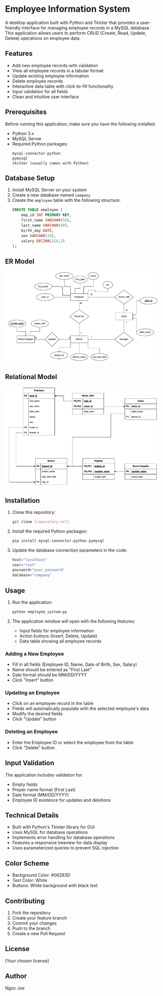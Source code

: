 # Employee Information System

A desktop application built with Python and Tkinter that provides a user-friendly interface for managing employee records in a MySQL database. This application allows users to perform CRUD (Create, Read, Update, Delete) operations on employee data.

## Features

- Add new employee records with validation
- View all employee records in a tabular format
- Update existing employee information
- Delete employee records
- Interactive data table with click-to-fill functionality
- Input validation for all fields
- Clean and intuitive user interface

## Prerequisites

Before running this application, make sure you have the following installed:

- Python 3.x
- MySQL Server
- Required Python packages:
  ```
  mysql-connector-python
  pymysql
  tkinter (usually comes with Python)
  ```

## Database Setup

1. Install MySQL Server on your system
2. Create a new database named `company`
3. Create the `employee` table with the following structure:
   ```sql
   CREATE TABLE employee (
       emp_id INT PRIMARY KEY,
       first_name VARCHAR(50),
       last_name VARCHAR(50),
       birth_day DATE,
       sex VARCHAR(10),
       salary DECIMAL(10,2)
   );
   ```

## ER Model

![ER Diagram](./ER_Model.png)

## Relational Model

![Relational Model Diagram](./Relational_Model.png)

## Installation

1. Clone this repository:

   ```bash
   git clone [repository-url]
   ```

2. Install the required Python packages:

   ```bash
   pip install mysql-connector-python pymysql
   ```

3. Update the database connection parameters in the code:
   ```python
   host="localhost"
   user="root"
   password="your_password"
   database="company"
   ```

## Usage

1. Run the application:

   ```bash
   python employee_system.py
   ```

2. The application window will open with the following features:
   - Input fields for employee information
   - Action buttons (Insert, Delete, Update)
   - Data table showing all employee records

### Adding a New Employee

- Fill in all fields (Employee ID, Name, Date of Birth, Sex, Salary)
- Name should be entered as "First Last"
- Date format should be MM/DD/YYYY
- Click "Insert" button

### Updating an Employee

- Click on an employee record in the table
- Fields will automatically populate with the selected employee's data
- Modify the desired fields
- Click "Update" button

### Deleting an Employee

- Enter the Employee ID or select the employee from the table
- Click "Delete" button

## Input Validation

The application includes validation for:

- Empty fields
- Proper name format (First Last)
- Date format (MM/DD/YYYY)
- Employee ID existence for updates and deletions

## Technical Details

- Built with Python's Tkinter library for GUI
- Uses MySQL for database operations
- Implements error handling for database operations
- Features a responsive treeview for data display
- Uses parameterized queries to prevent SQL injection

## Color Scheme

- Background Color: #06283D
- Text Color: White
- Buttons: White background with black text

## Contributing

1. Fork the repository
2. Create your feature branch
3. Commit your changes
4. Push to the branch
5. Create a new Pull Request

## License

[Your chosen license]

## Author

Ngoc
Joe
